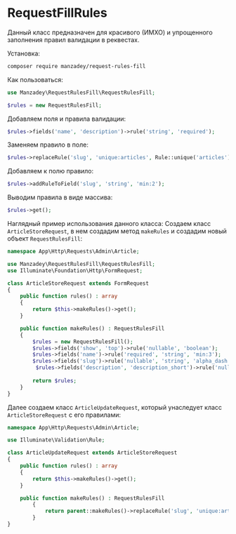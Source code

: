 # RequestFillRules

Данный класс предназначен для красивого (ИМХО) и упрощенного заполнения правил валидации в реквестах.

Установка:
```bash
composer require manzadey/request-rules-fill
```

Как пользоваться:
```php
use Manzadey\RequestRulesFill\RequestRulesFill;

$rules = new RequestRulesFill;
```
Добавляем поля и правила валидации:
```php
$rules->fields('name', 'description')->rule('string', 'required');
```
Заменяем правило в поле:
```php
$rules->replaceRule('slug', 'unique:articles', Rule::unique('articles')->ignore($this->route('article')->id));
```
Добавляем к полю правило:
```php
$rules->addRuleToField('slug', 'string', 'min:2');
```
Выводим правила в виде массива:
```php
$rules->get();
```


Наглядный пример использования данного класса:
Создаем класс `ArticleStoreRequest`, в нем создадим метод `makeRules` и создадим новый объект `RequestRulesFill`:
```php
namespace App\Http\Requests\Admin\Article;

use Manzadey\RequestRulesFill\RequestRulesFill;
use Illuminate\Foundation\Http\FormRequest;

class ArticleStoreRequest extends FormRequest
{
    public function rules() : array
    {
        return $this->makeRules()->get();
    }

    public function makeRules() : RequestRulesFill
    {
        $rules = new RequestRulesFill();
        $rules->fields('show', 'top')->rule('nullable', 'boolean');
        $rules->fields('name')->rule('required', 'string', 'min:3');
        $rules->fields('slug')->rule('nullable', 'string', 'alpha_dash', 'min:3', 'unique:articles');
         $rules->fields('description', 'description_short')->rule('nullable', 'string');
         
        return $rules;
    }
}
```

Далее создаем класс `ArticleUpdateRequest`, который унаследует класс `ArticleStoreRequest` с его правилами:
```php
namespace App\Http\Requests\Admin\Article;

use Illuminate\Validation\Rule;

class ArticleUpdateRequest extends ArticleStoreRequest
{
    public function rules() : array
    {
        return $this->makeRules()->get();
    }

    public function makeRules() : RequestRulesFill
        {
            return parent::makeRules()->replaceRule('slug', 'unique:articles', Rule::unique('articles')->ignore($this->route('article')->id));
        }
}
```